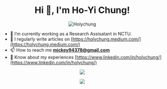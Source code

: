 
<h1 align="center">Hi 👋, I'm Ho-Yi Chung!</h1>

<p align="center">
	<img
		src="https://komarev.com/ghpvc/?username=Holychung&label=Profile"
		alt="Holychung"
	/>
</p>

- 🌱 I’m currently working as a Research Assisatant in NCTU.
- 📝 I regularly write articles on [https://holychung.medium.com/](https://holychung.medium.com/) 
- 📫 How to reach me **mickey94378@gmail.com** 
- 🚀 Know about my experiences [https://www.linkedin.com/in/holychung/](https://www.linkedin.com/in/holychung/)

<p align="center">
	<img src="https://github-readme-stats.vercel.app/api?username=Holychung&&show_icons=true&count_private=true&theme=algolia" />
</p>

<p align="center">
	<img src="https://github-readme-stats.anuraghazra1.vercel.app/api/top-langs/?username=Holychung&count_private=true&langs_count=8&hide=css,html&layout=compact&theme=algolia" />
</p>

<!--
**Holychung/Holychung** is a ✨ _special_ ✨ repository because its `README.md` (this file) appears on your GitHub profile.

Here are some ideas to get you started:

- 🔭 I’m currently working on ...
- 🌱 I’m currently learning ...
- 👯 I’m looking to collaborate on ...
- 🤔 I’m looking for help with ...
- 💬 Ask me about ...
- 📫 How to reach me: ...
- 😄 Pronouns: ...
- ⚡ Fun fact: ...
-->
